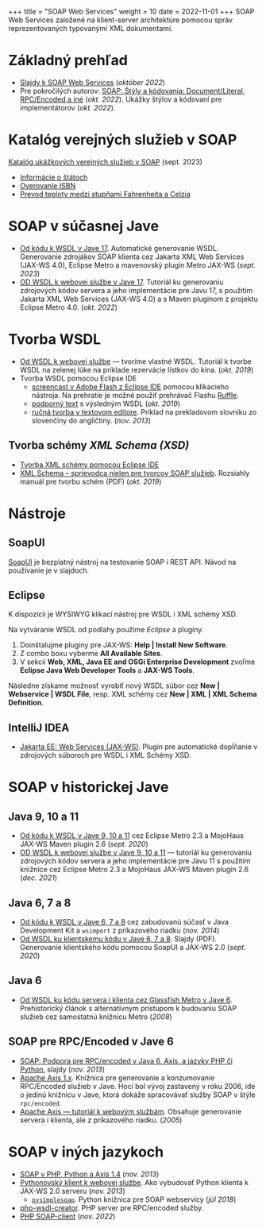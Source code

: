 +++
title = "SOAP Web Services"
weight = 10
date = 2022-11-01
+++
SOAP Web Services založené na klient-server architektúre pomocou správ reprezentovaných typovanými XML dokumentami.
<!-- more -->


Základný prehľad
=================

*	[Slajdy k SOAP Web Services](kopr-soap-web-services.pdf) (*október 2022*)
*  Pre pokročilých autorov: [SOAP: Štýly a kódovania: Document/Literal, RPC/Encoded a iné](kopr-soap-styles-encodings.pdf) (*okt. 2022*). Ukážky štýlov a kódovaní pre implementátorov (*okt. 2022*).

Katalóg verejných služieb v SOAP
================================

[Katalóg ukážkových verejných služieb v SOAP](https://documenter.getpostman.com/view/8854915/Szf26WHn#33a2b225-11a6-48d3-a695-fb0989cc4971) (sept. 2023)

- [Informácie o štátoch](http://webservices.oorsprong.org/websamples.countryinfo/CountryInfoService.wso)
- [Overovanie ISBN](http://webservices.daehosting.com/services/isbnservice.wso)
- [Prevod teploty medzi stupňami Fahrenheita a Celzia](https://www.w3schools.com/xml/tempconvert.asmx?WSDL)

SOAP v súčasnej Jave
====================

* [Od kódu k WSDL v Jave 17](https://novotnyr.github.io/scrolls/podpora-webovych-sluzieb-v-java-11-a-novsej/). Automatické generovanie WSDL. Generovanie zdrojákov SOAP klienta cez Jakarta XML Web Services (JAX-WS 4.0), Eclipse Metro a mavenovský plugin Metro JAX-WS (*sept. 2023*)
* [OD WSDL k webovej službe v Jave 17](https://novotnyr.github.io/scrolls/od-wsdl-k-webovej-sluzbe-metro-pre-java-17/). Tutoriál ku generovaniu zdrojových kódov servera a jeho implementácie pre Javu 17, s použitím Jakarta XML Web Services (JAX-WS 4.0) a s Maven pluginom z projektu Eclipse Metro 4.0. (*okt. 2022*)


Tvorba WSDL
===========

*	[Od WSDL k webovej službe](https://novotnyr.github.io/scrolls/od-wsdl-k-webovej-sluzbe-tvorime-vlastne-wsdl/) — tvoríme vlastné WSDL. Tutoriál k tvorbe WSDL na zelenej lúke na príklade rezervácie lístkov do kina. (*okt. 2019*)
* Tvorba WSDL pomocou Eclipse IDE
    *   [screencast v Adobe Flash z Eclipse IDE](https://ics.upjs.sk/~novotnyr/home/skola/konkurentne-programovanie/2013/wsdl.htm) pomocou klikacieho nástroja. Na prehratie je možné použiť prehrávač Flashu [Ruffle](https://ruffle.rs/).
    *   [podporný text](https://novotnyr.github.io/scrolls/vytvaranie-wsdl-s-eclipse-web-developer-tools/) s výsledným WSDL (*okt. 2019*)
    *   [ručná tvorba v textovom editore](https://ics.upjs.sk/~novotnyr/blog/1506/vytvaranie-webovych-sluzieb-na-zaklade-wsdl-s-pouzitim-eclipse-web-developer-tools). Príklad na prekladovom slovníku zo slovenčiny do angličtiny. (*nov. 2013*)


Tvorba schémy *XML Schema (XSD)*
--------------------------------

*  [Tvorba XML schémy pomocou Eclipse IDE](https://novotnyr.github.io/scrolls/tvorime-xml-schema-pomocou-eclipse/)
*  [XML Schema – sprievodca nielen pre tvorcov SOAP služieb](https://novotnyr.github.io/tomes/xml-schema-tutorial-nielen-pre-tvorcov-soap-sluzieb/). Rozsiahly manuál pre tvorbu schém (PDF) (*okt. 2019*)

Nástroje
========

## SoapUI
[SoapUI](http://www.soapui.org/) je bezplatný nástroj na testovanie SOAP i REST API. Návod na používanie je v slajdoch.

## Eclipse

K dispozícii je WYSIWYG klikací nástroj pre WSDL i XML schémy XSD.

Na vytváranie WSDL od podlahy použime *Eclipse* a pluginy. 

1. Doinštalujme pluginy pre JAX-WS: **Help | Install New Software**. 
2. Z combo boxu vyberme **All Available Sites**. 
3. V sekcii **Web, XML, Java EE and OSGi Enterprise Development** zvoľme **Eclipse Java Web Developer Tools** a **JAX-WS Tools**.

Následne získame možnosť vyrobiť nový WSDL súbor cez **New | Webservice | WSDL File**, resp. XML schémy cez **New | XML | XML Schema Definition**.

## IntelliJ IDEA

- [Jakarta EE: Web Services ​(JAX-WS)​](https://plugins.jetbrains.com/plugin/18584-jakarta-ee-web-services-jax-ws-). Plugin pre automatické dopĺňanie v zdrojových súboroch pre WSDL i XML Schémy XSD.

SOAP v historickej Jave
=======================

## Java 9, 10 a 11

*  [Od kódu k WSDL v Jave 9, 10 a 11](https://novotnyr.github.io/scrolls/podpora-webovych-sluzieb-v-java-9-a-novsej/) cez Eclipse Metro 2.3 a MojoHaus JAX-WS Maven plugin 2.6 (*sept. 2020*)
*  [OD WSDL k webovej službe v Jave 9, 10 a 11](https://novotnyr.github.io/scrolls/od-wsdl-k-webovej-sluzbe-metro-pre-java-11/) — tutoriál ku generovaniu zdrojových kódov servera a jeho implementácie pre Javu 11 s použitím knižnice cez Eclipse Metro 2.3 a MojoHaus JAX-WS Maven plugin 2.6 (*dec. 2021*)

## Java 6, 7 a 8

*	[Od kódu k WSDL v Jave 6, 7 a 8](http://ics.upjs.sk/~novotnyr/blog/1973/podpora-webovych-sluzieb-v-java-se-6-a-novsej) cez zabudovanú súčasť v Java Development Kit a `wsimport` z príkazového riadku (*nov. 2014*)
*	[Od WSDL ku klientskemu kódu v Jave 6, 7 a 8](soap-web-services-soapui-client-generation.pdf). Slajdy (PDF). Generovanie klientského kódu pomocou SoapUI a JAX-WS 2.0 (*sept. 2020*)

## Java 6

*	[Od WSDL ku kódu servera i klienta cez Glassfish Metro v Jave 6](https://novotnyr.github.io/scrolls/od-wsdl-k-webovej-sluzbe-glassfish-metro/). Prehistorický článok s alternatívnym prístupom k budovaniu SOAP služieb cez samostatnú knižnicu Metro (*2008*)

## SOAP pre RPC/Encoded v Jave 6

*  [SOAP: Podpora pre RPC/encoded v Java 6, Axis, a jazyky PHP či Python](kopr-soap-web-services-php-python-java6.pdf), slajdy (*nov. 2013*)
* [Apache Axis 1.x](http://archive.apache.org/dist/ws/axis/1_4/). Knižnica pre generovanie a konzumovanie RPC/Encoded služieb v Jave. Hoci bol vývoj zastavený v roku 2006, ide o jedinú knižnicu v Jave, ktorá dokáže spracovávať služby SOAP v štýle `rpc/encoded`.
*	[Apache Axis — tutoriál k webovým službám](http://ics.upjs.sk/~novotnyr/home/programovanie/java/axis-tutorial/axisTutorial.html). Obsahuje generovanie servera i klienta, ale z príkazového riadku. (*2005*)

SOAP v iných jazykoch
=====================
*  [SOAP v PHP, Python a Axis 1.4](kopr-soap-web-services-php-python-java6.pdf) (*nov. 2013*)
*	[Pythonovský klient k webovej službe](http://ics.upjs.sk/~novotnyr/blog/1481/pysimplesoap-pythonovsky-klient-k-webovej-sluzbe-jax-ws-2-0-2013). Ako vybudovať Python klienta k JAX-WS 2.0 serveru (*nov. 2013*)
	*	[`pysimplesoap`](https://github.com/pysimplesoap/pysimplesoap). Python knižnica pre SOAP webservicy (*júl 2018*)
*  [php-wsdl-creator](https://code.google.com/archive/p/php-wsdl-creator/). PHP server pre RPC/encoded služby.
*  [PHP SOAP-client](https://github.com/phpro/soap-client)  (*nov. 2022*)



